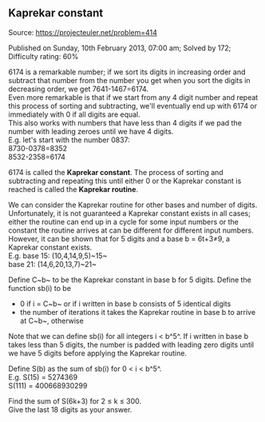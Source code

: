 Kaprekar constant
-----------------

Source: https://projecteuler.net/problem=414

Published on Sunday, 10th February 2013, 07:00 am; Solved by 172;
Difficulty rating: 60%

6174 is a remarkable number; if we sort its digits in increasing order
and subtract that number from the number you get when you sort the
digits in decreasing order, we get 7641-1467=6174.\
 Even more remarkable is that if we start from any 4 digit number and
repeat this process of sorting and subtracting, we'll eventually end up
with 6174 or immediately with 0 if all digits are equal.\
 This also works with numbers that have less than 4 digits if we pad the
number with leading zeroes until we have 4 digits.\
 E.g. let's start with the number 0837:\
 8730-0378=8352\
 8532-2358=6174

6174 is called the **Kaprekar constant**. The process of sorting and
subtracting and repeating this until either 0 or the Kaprekar constant
is reached is called the **Kaprekar routine**.

We can consider the Kaprekar routine for other bases and number of
digits.\
 Unfortunately, it is not guaranteed a Kaprekar constant exists in all
cases; either the routine can end up in a cycle for some input numbers
or the constant the routine arrives at can be different for different
input numbers.\
 However, it can be shown that for 5 digits and a base b = 6t+3≠9, a
Kaprekar constant exists.\
 E.g. base 15: (10,4,14,9,5)~15~\
 base 21: (14,6,20,13,7)~21~

Define C~b~ to be the Kaprekar constant in base b for 5 digits. Define
the function sb(i) to be

-   0 if i = C~b~ or if i written in base b consists of 5 identical
    digits
-   the number of iterations it takes the Kaprekar routine in base b to
    arrive at C~b~, otherwise

Note that we can define sb(i) for all integers i \< b^5^. If i written
in base b takes less than 5 digits, the number is padded with leading
zero digits until we have 5 digits before applying the Kaprekar routine.

Define S(b) as the sum of sb(i) for 0 \< i \< b^5^.\
 E.g. S(15) = 5274369\
 S(111) = 400668930299

Find the sum of S(6k+3) for 2 ≤ k ≤ 300.\
 Give the last 18 digits as your answer.
